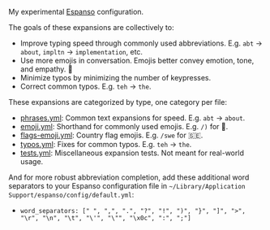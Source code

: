 My experimental [Espanso](https://espanso.org/) configuration.

The goals of these expansions are collectively to:

  * Improve typing speed through commonly used abbreviations. E.g. `abt` -> `about`, `impltn` -> `implementation`, etc.
  * Use more emojis in conversation. Emojis better convey emotion, tone, and empathy. 🙂
  * Minimize typos by minimizing the number of keypresses.
  * Correct common typos. E.g. `teh` -> `the`.

These expansions are categorized by type, one category per file:

  * [phrases.yml](phrases.yml): Common text expansions for speed. E.g. `abt` -> `about`.
  * [emoji.yml](emoji.yml): Shorthand for commonly used emojis. E.g. `/)` for 🙂.
  * [flags-emoji.yml](flags-emoji.yml): Country flag emojis. E.g. `/swe` for 🇸🇪.
  * [typos.yml](typos.yml): Fixes for common typos. E.g. `teh` -> `the`.
  * [tests.yml](tests.yml): Miscellaneous expansion tests. Not meant for real-world usage.

And for more robust abbreviation completion, add these additional word separators to your Espanso configuration file in `~/Library/Application Support/espanso/config/default.yml`:

  * `word_separators: [" ", ",", ".", "?", "!", ")", "}", "]", ">", "\r", "\n", "\t", "\'", "\"", "\x0c", ":", ";"]`